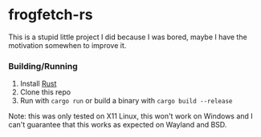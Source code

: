 # frogfetch-rs
This is a stupid little project I did because I was bored, maybe I have the motivation somewhen to improve it.

### Building/Running
1. Install [Rust](https://rustup.rs/)
2. Clone this repo
3. Run with `cargo run` or build a binary with `cargo build --release`

Note: this was only tested on X11 Linux, this won't work on Windows and I can't guarantee that this works as expected on Wayland and BSD.
